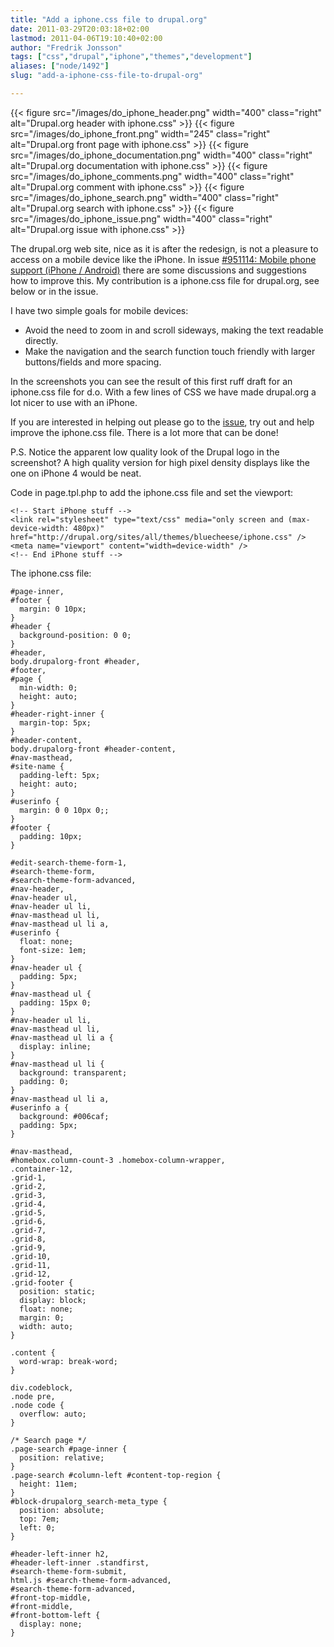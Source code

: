 ```yaml
---
title: "Add a iphone.css file to drupal.org"
date: 2011-03-29T20:03:18+02:00
lastmod: 2011-04-06T19:10:40+02:00
author: "Fredrik Jonsson"
tags: ["css","drupal","iphone","themes","development"]
aliases: ["node/1492"]
slug: "add-a-iphone-css-file-to-drupal-org"

---
```


{{< figure src="/images/do_iphone_header.png" width="400" class="right" alt="Drupal.org header with iphone.css" >}}
{{< figure src="/images/do_iphone_front.png" width="245" class="right" alt="Drupal.org front page with iphone.css" >}}
{{< figure src="/images/do_iphone_documentation.png" width="400" class="right" alt="Drupal.org documentation with iphone.css" >}}
{{< figure src="/images/do_iphone_comments.png" width="400" class="right" alt="Drupal.org comment with iphone.css" >}}
{{< figure src="/images/do_iphone_search.png" width="400" class="right" alt="Drupal.org search with iphone.css" >}}
{{< figure src="/images/do_iphone_issue.png" width="400" class="right" alt="Drupal.org issue with iphone.css" >}}

The drupal.org web site, nice as it is after the redesign, is not a pleasure to access on a mobile device like the iPhone. In issue [#951114: Mobile phone support (iPhone / Android)](http://drupal.org/node/951114) there are some discussions and suggestions how to improve this. My contribution is a iphone.css file for drupal.org, see below or in the issue.

I have two simple goals for mobile devices:

* Avoid the need to zoom in and scroll sideways, making the text readable directly.
* Make the navigation and the search function touch friendly with larger buttons/fields and more spacing.

In the screenshots you can see the result of this first ruff draft for an iphone.css file for d.o. With a few lines of CSS we have made drupal.org a lot nicer to use with an iPhone.

If you are interested in helping out please go to the [issue](http://drupal.org/node/951114), try out and help improve the iphone.css file. There is a lot more that can be done!

P.S. Notice the apparent low quality look of the Drupal logo in the screenshot? A high quality version for high pixel density displays like the one on iPhone 4 would be neat.


Code in page.tpl.php to add the iphone.css file and set the viewport:

~~~~
<!-- Start iPhone stuff -->
<link rel="stylesheet" type="text/css" media="only screen and (max-device-width: 480px)" href="http://drupal.org/sites/all/themes/bluecheese/iphone.css" />
<meta name="viewport" content="width=device-width" />
<!-- End iPhone stuff -->
~~~~

The iphone.css file:

~~~~
#page-inner,
#footer {
  margin: 0 10px;
}
#header {
  background-position: 0 0;
}
#header,
body.drupalorg-front #header,
#footer,
#page {
  min-width: 0;
  height: auto;
}
#header-right-inner {
  margin-top: 5px;
}
#header-content,
body.drupalorg-front #header-content,
#nav-masthead,
#site-name {
  padding-left: 5px;
  height: auto;
}
#userinfo {
  margin: 0 0 10px 0;;
}
#footer {
  padding: 10px;
}

#edit-search-theme-form-1,
#search-theme-form,
#search-theme-form-advanced,
#nav-header,
#nav-header ul,
#nav-header ul li,
#nav-masthead ul li,
#nav-masthead ul li a,
#userinfo {
  float: none;
  font-size: 1em;
}
#nav-header ul {
  padding: 5px;
}
#nav-masthead ul {
  padding: 15px 0;
}
#nav-header ul li,
#nav-masthead ul li,
#nav-masthead ul li a {
  display: inline;
}
#nav-masthead ul li {
  background: transparent;
  padding: 0;
}
#nav-masthead ul li a,
#userinfo a {
  background: #006caf;
  padding: 5px;
}

#nav-masthead,
#homebox.column-count-3 .homebox-column-wrapper,
.container-12,
.grid-1,
.grid-2,
.grid-3,
.grid-4,
.grid-5,
.grid-6,
.grid-7,
.grid-8,
.grid-9,
.grid-10,
.grid-11,
.grid-12,
.grid-footer {
  position: static;
  display: block;
  float: none;
  margin: 0;
  width: auto;
}

.content {
  word-wrap: break-word;
}

div.codeblock,
.node pre,
.node code {
  overflow: auto;
}

/* Search page */
.page-search #page-inner {
  position: relative;
}
.page-search #column-left #content-top-region {
  height: 11em;
}
#block-drupalorg_search-meta_type {
  position: absolute;
  top: 7em;
  left: 0;
}

#header-left-inner h2,
#header-left-inner .standfirst,
#search-theme-form-submit,
html.js #search-theme-form-advanced,
#search-theme-form-advanced,
#front-top-middle,
#front-middle,
#front-bottom-left {
  display: none;
}
~~~~

